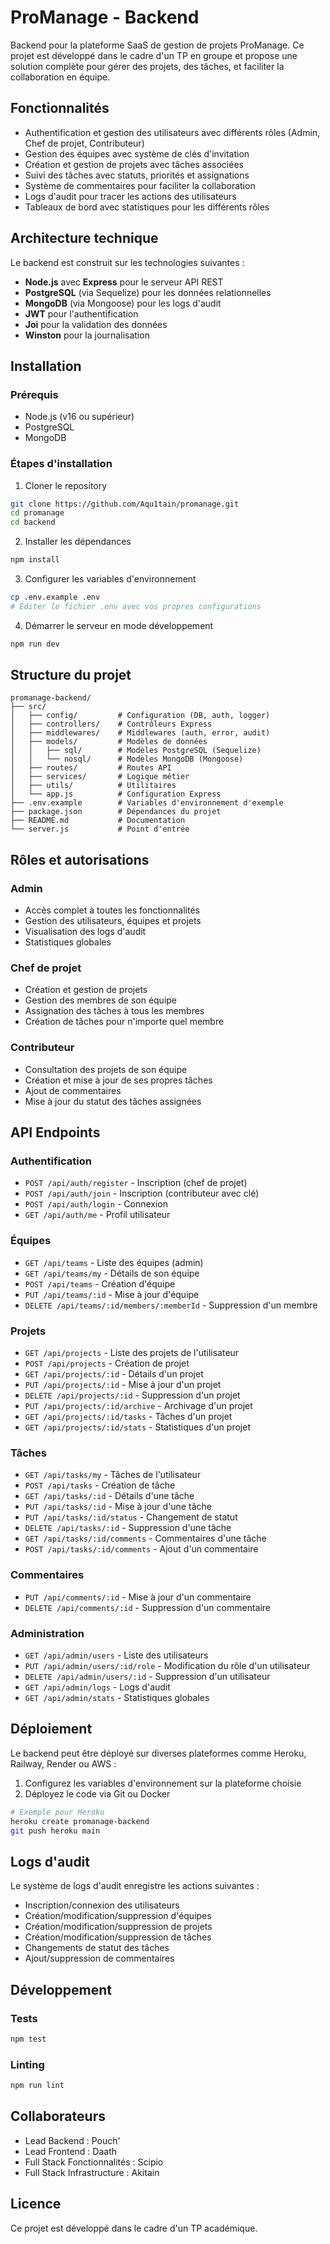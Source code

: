 # ProManage - Backend

Backend pour la plateforme SaaS de gestion de projets ProManage. Ce projet est développé dans le cadre d'un TP en groupe et propose une solution complète pour gérer des projets, des tâches, et faciliter la collaboration en équipe.

## Fonctionnalités

- Authentification et gestion des utilisateurs avec différents rôles (Admin, Chef de projet, Contributeur)
- Gestion des équipes avec système de clés d'invitation
- Création et gestion de projets avec tâches associées
- Suivi des tâches avec statuts, priorités et assignations
- Système de commentaires pour faciliter la collaboration
- Logs d'audit pour tracer les actions des utilisateurs
- Tableaux de bord avec statistiques pour les différents rôles

## Architecture technique

Le backend est construit sur les technologies suivantes :

- **Node.js** avec **Express** pour le serveur API REST
- **PostgreSQL** (via Sequelize) pour les données relationnelles
- **MongoDB** (via Mongoose) pour les logs d'audit
- **JWT** pour l'authentification
- **Joi** pour la validation des données
- **Winston** pour la journalisation

## Installation

### Prérequis

- Node.js (v16 ou supérieur)
- PostgreSQL
- MongoDB

### Étapes d'installation

1. Cloner le repository
```bash
git clone https://github.com/Aqu1tain/promanage.git
cd promanage
cd backend
```

2. Installer les dépendances
```bash
npm install
```

3. Configurer les variables d'environnement
```bash
cp .env.example .env
# Éditer le fichier .env avec vos propres configurations
```

4. Démarrer le serveur en mode développement
```bash
npm run dev
```

## Structure du projet

```
promanage-backend/
├── src/
│   ├── config/         # Configuration (DB, auth, logger)
│   ├── controllers/    # Contrôleurs Express
│   ├── middlewares/    # Middlewares (auth, error, audit)
│   ├── models/         # Modèles de données
│   │   ├── sql/        # Modèles PostgreSQL (Sequelize)
│   │   └── nosql/      # Modèles MongoDB (Mongoose)
│   ├── routes/         # Routes API
│   ├── services/       # Logique métier
│   ├── utils/          # Utilitaires
│   └── app.js          # Configuration Express
├── .env.example        # Variables d'environnement d'exemple
├── package.json        # Dépendances du projet
├── README.md           # Documentation
└── server.js           # Point d'entrée
```

## Rôles et autorisations

### Admin
- Accès complet à toutes les fonctionnalités
- Gestion des utilisateurs, équipes et projets
- Visualisation des logs d'audit
- Statistiques globales

### Chef de projet
- Création et gestion de projets
- Gestion des membres de son équipe
- Assignation des tâches à tous les membres
- Création de tâches pour n'importe quel membre

### Contributeur
- Consultation des projets de son équipe
- Création et mise à jour de ses propres tâches
- Ajout de commentaires
- Mise à jour du statut des tâches assignées

## API Endpoints

### Authentification
- `POST /api/auth/register` - Inscription (chef de projet)
- `POST /api/auth/join` - Inscription (contributeur avec clé)
- `POST /api/auth/login` - Connexion
- `GET /api/auth/me` - Profil utilisateur

### Équipes
- `GET /api/teams` - Liste des équipes (admin)
- `GET /api/teams/my` - Détails de son équipe
- `POST /api/teams` - Création d'équipe
- `PUT /api/teams/:id` - Mise à jour d'équipe
- `DELETE /api/teams/:id/members/:memberId` - Suppression d'un membre

### Projets
- `GET /api/projects` - Liste des projets de l'utilisateur
- `POST /api/projects` - Création de projet
- `GET /api/projects/:id` - Détails d'un projet
- `PUT /api/projects/:id` - Mise à jour d'un projet
- `DELETE /api/projects/:id` - Suppression d'un projet
- `PUT /api/projects/:id/archive` - Archivage d'un projet
- `GET /api/projects/:id/tasks` - Tâches d'un projet
- `GET /api/projects/:id/stats` - Statistiques d'un projet

### Tâches
- `GET /api/tasks/my` - Tâches de l'utilisateur
- `POST /api/tasks` - Création de tâche
- `GET /api/tasks/:id` - Détails d'une tâche
- `PUT /api/tasks/:id` - Mise à jour d'une tâche
- `PUT /api/tasks/:id/status` - Changement de statut
- `DELETE /api/tasks/:id` - Suppression d'une tâche
- `GET /api/tasks/:id/comments` - Commentaires d'une tâche
- `POST /api/tasks/:id/comments` - Ajout d'un commentaire

### Commentaires
- `PUT /api/comments/:id` - Mise à jour d'un commentaire
- `DELETE /api/comments/:id` - Suppression d'un commentaire

### Administration
- `GET /api/admin/users` - Liste des utilisateurs
- `PUT /api/admin/users/:id/role` - Modification du rôle d'un utilisateur
- `DELETE /api/admin/users/:id` - Suppression d'un utilisateur
- `GET /api/admin/logs` - Logs d'audit
- `GET /api/admin/stats` - Statistiques globales

## Déploiement

Le backend peut être déployé sur diverses plateformes comme Heroku, Railway, Render ou AWS :

1. Configurez les variables d'environnement sur la plateforme choisie
2. Déployez le code via Git ou Docker
```bash
# Exemple pour Heroku
heroku create promanage-backend
git push heroku main
```

## Logs d'audit

Le système de logs d'audit enregistre les actions suivantes :
- Inscription/connexion des utilisateurs
- Création/modification/suppression d'équipes
- Création/modification/suppression de projets
- Création/modification/suppression de tâches
- Changements de statut des tâches
- Ajout/suppression de commentaires

## Développement

### Tests
```bash
npm test
```

### Linting
```bash
npm run lint
```

## Collaborateurs

- Lead Backend : Pouch'
- Lead Frontend : Daath
- Full Stack Fonctionnalités : Scipio
- Full Stack Infrastructure : Akitain

## Licence

Ce projet est développé dans le cadre d'un TP académique.